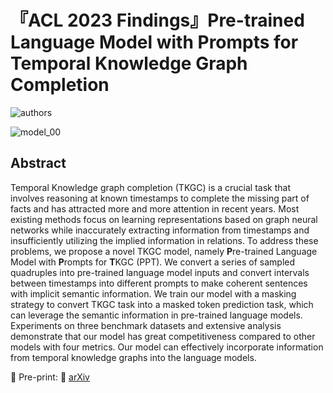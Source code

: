 # 『ACL 2023 Findings』Pre-trained Language Model with Prompts for Temporal Knowledge Graph Completion

![authors](https://s1.ax1x.com/2023/05/11/p9r6BvQ.png)

![model_00](https://s1.ax1x.com/2023/05/11/p9r6VBR.png)

## Abstract
Temporal Knowledge graph completion (TKGC) is a crucial task that involves reasoning at known timestamps to complete the missing part of facts and has attracted more and more attention in recent years. Most existing methods focus on learning representations based on graph neural networks while inaccurately extracting information from timestamps and insufficiently utilizing the implied information in relations. To address these problems, we propose a novel TKGC model, namely **P**re-trained Language Model with **P**rompts for **T**KGC (PPT). We convert a series of sampled quadruples into pre-trained language model inputs and convert intervals between timestamps into different prompts to make coherent sentences with implicit semantic information. We train our model with a masking strategy to convert TKGC task into a masked token prediction task, which can leverage the semantic information in pre-trained language models. Experiments on three benchmark datasets and extensive analysis demonstrate that our model has great competitiveness compared to other models with four metrics. Our model can effectively incorporate information from temporal knowledge graphs into the language models.

:page_facing_up: Pre-print: :link: [arXiv](https://arxiv.org/abs/2305.07912)